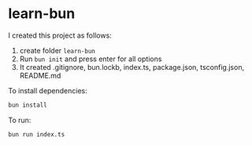 # learn-bun

I created this project as follows:
1. create folder `learn-bun`
2. Run `bun init` and press enter for all options
3. It created .gitignore, bun.lockb, index.ts, package.json, tsconfig.json, README.md

To install dependencies:

```bash
bun install
```

To run:

```bash
bun run index.ts
```


